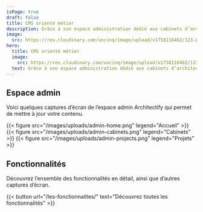 ```yaml
---
isPage: true
draft: false
title: CMS orienté métier
description: Grâce à son espace administration dédié aux cabinets d’architectes, la mise à jour de contenu est facilité.
image:
  src: https://res.cloudinary.com/uncinq/image/upload/v1758116462/123.Website-builder_phc3b0.svg
hero:
  title: CMS orienté métier
  image:
    src: https://res.cloudinary.com/uncinq/image/upload/v1758116462/123.Website-builder_phc3b0.svg
  text: Grâce à son espace administration dédié aux cabinets d’architectes, la mise à jour de contenu est facilité.
---
```


## Espace admin
Voici quelques captures d’écran de l’espace admin Architectify qui permet de mettre à jour votre contenu.

{{< figure src="/images/uploads/admin-home.png" legend="Accueil" >}}
{{< figure src="/images/uploads/admin-cabinets.png" legend="Cabinets" >}}
{{< figure src="/images/uploads/admin-projects.png" legend="Projets" >}}

## Fonctionnalités
Découvrez l’ensemble des fonctionnalités en détail, ainsi que d’autres captures d’écran.

{{< button url="/les-fonctionnalites/" text="Découvrez toutes les fonctionnalités" >}}
